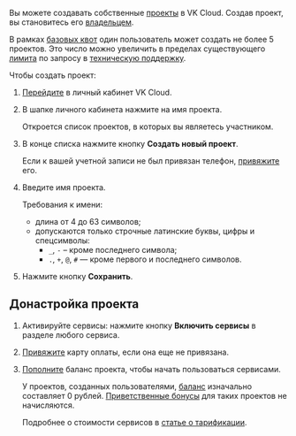 Вы можете создавать собственные [проекты](../../../concepts/projects) в VK Cloud. Создав проект, вы становитесь его [владельцем](../../../concepts/rolesandpermissions#roli_dlya_obshchego_upravleniya_proektom).

<info>

В рамках [базовых квот](../../../concepts/quotasandlimits#obshchie_d4f726f4) один пользователь может создать не более 5 проектов. Это число можно увеличить в пределах существующего [лимита](../../../concepts/quotasandlimits#kvoty_i_tehnicheskie_limity) по запросу в [техническую поддержку](/ru/contacts).

</info>

Чтобы создать проект:

1. [Перейдите](https://mcs.mail.ru/app/) в личный кабинет VK Cloud.

1. В шапке личного кабинета нажмите на имя проекта.

    Откроется список проектов, в которых вы являетесь участником.

1. В конце списка нажмите кнопку **Создать новый проект**.

    Если к вашей учетной записи не был привязан телефон, [привяжите](../../../instructions/activation#privyazka_nomera_telefona) его.

1. Введите имя проекта.

    Требования к имени:

   - длина от 4 до 63 символов;
   - допускаются только строчные латинские буквы, цифры и спецсимволы:
      - `_`, `-` – кроме последнего символа;
      - `.`, `+`, `@`, `#` — кроме первого и последнего символов.

1. Нажмите кнопку **Сохранить**.

## Донастройка проекта

1. Активируйте сервисы: нажмите кнопку **Включить сервисы** в разделе любого сервиса.

1. [Привяжите](../../../instructions/activation#privyazka_bankovskoy_karty) карту оплаты, если она еще не привязана.

1. [Пополните](/ru/additionals/billing/operations/payment) баланс проекта, чтобы начать пользоваться сервисами.

    У проектов, созданных пользователями, [баланс](/ru/additionals/billing/start/balance) изначально составляет 0 рублей. [Приветственные бонусы](/ru/additionals/billing/concepts/bonus) для таких проектов не начисляются.

   Подробнее о стоимости сервисов в [статье о тарификации](../../../tariffication).
